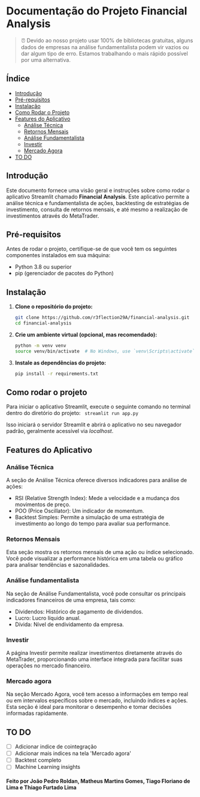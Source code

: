# Documentação do Projeto Financial Analysis

> ⏰ Devido ao nosso projeto usar 100% de bibliotecas gratuitas, alguns dados de empresas na análise fundamentalista podem vir vazios ou dar algum tipo de erro. Estamos trabalhando o mais rápido possível por uma alternativa. 

## Índice

- [Introdução](#introdução)
- [Pré-requisitos](#pré-requisitos)
- [Instalação](#instalação)
- [Como Rodar o Projeto](#como-rodar-o-projeto)
- [Features do Aplicativo](#features-do-aplicativo)
  - [Análise Técnica](#análise-técnica)
  - [Retornos Mensais](#retornos-mensais)
  - [Análise Fundamentalista](#análise-fundamentalista)
  - [Investir](#investir)
  - [Mercado Agora](#mercado-agora)
- [TO DO](#to-do)

## Introdução

Este documento fornece uma visão geral e instruções sobre como rodar o aplicativo Streamlit chamado **Financial Analysis**. Este aplicativo permite a análise técnica e fundamentalista de ações, backtesting de estratégias de investimento, consulta de retornos mensais, e até mesmo a realização de investimentos através do MetaTrader.

## Pré-requisitos

Antes de rodar o projeto, certifique-se de que você tem os seguintes componentes instalados em sua máquina:

- Python 3.8 ou superior
- pip (gerenciador de pacotes do Python)

## Instalação

1. **Clone o repositório do projeto:**

   ```bash
   git clone https://github.com/r3flection29A/financial-analysis.git
   cd financial-analysis
   ```

2. **Crie um ambiente virtual (opcional, mas recomendado):**

    ```bash
    python -m venv venv
    source venv/bin/activate  # No Windows, use `venv\Scripts\activate`
    ```

3. **Instale as dependências do projeto:**

    ```bash
    pip install -r requirements.txt
    ```

## Como rodar o projeto

Para iniciar o aplicativo Streamlit, execute o seguinte comando no terminal dentro do diretório do projeto:
    ``` 
    streamlit run app.py
    ```

Isso iniciará o servidor Streamlit e abrirá o aplicativo no seu navegador padrão, geralmente acessível via *localhost*.

## Features do Aplicativo

### Análise Técnica

A seção de Análise Técnica oferece diversos indicadores para análise de ações:

- RSI (Relative Strength Index): Mede a velocidade e a mudança dos movimentos de preço.
- POO (Price Oscillator): Um indicador de momentum.
- Backtest Simples: Permite a simulação de uma estratégia de investimento ao longo do tempo para avaliar sua performance.

### Retornos Mensais

Esta seção mostra os retornos mensais de uma ação ou índice selecionado. Você pode visualizar a performance histórica em uma tabela ou gráfico para analisar tendências e sazonalidades.

### Análise fundamentalista 

Na seção de Análise Fundamentalista, você pode consultar os principais indicadores financeiros de uma empresa, tais como:

- Dividendos: Histórico de pagamento de dividendos.
- Lucro: Lucro líquido anual.
- Dívida: Nível de endividamento da empresa.

### Investir 

A página Investir permite realizar investimentos diretamente através do MetaTrader, proporcionando uma interface integrada para facilitar suas operações no mercado financeiro.

### Mercado agora

Na seção Mercado Agora, você tem acesso a informações em tempo real ou em intervalos específicos sobre o mercado, incluindo índices e ações. Esta seção é ideal para monitorar o desempenho e tomar decisões informadas rapidamente.

## TO DO

- [ ] Adicionar indice de cointegração
- [ ] Adicionar mais indices na tela 'Mercado agora'
- [ ] Backtest completo
- [ ] Machine Learning insights

#### Feito por João Pedro Roldan, Matheus Martins Gomes, Tiago Floriano de Lima e Thiago Furtado Lima
